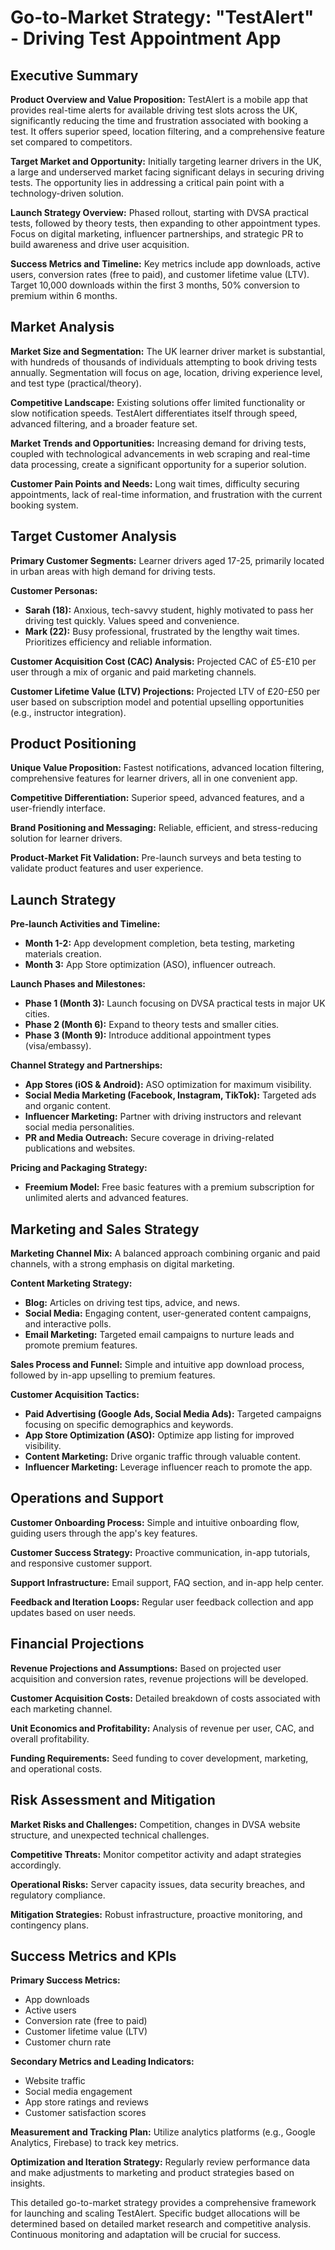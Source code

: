 # Go-to-Market Strategy: "TestAlert" - Driving Test Appointment App

## Executive Summary

**Product Overview and Value Proposition:** TestAlert is a mobile app that provides real-time alerts for available driving test slots across the UK, significantly reducing the time and frustration associated with booking a test.  It offers superior speed, location filtering, and a comprehensive feature set compared to competitors.

**Target Market and Opportunity:**  Initially targeting learner drivers in the UK, a large and underserved market facing significant delays in securing driving tests.  The opportunity lies in addressing a critical pain point with a technology-driven solution.

**Launch Strategy Overview:** Phased rollout, starting with DVSA practical tests, followed by theory tests, then expanding to other appointment types.  Focus on digital marketing, influencer partnerships, and strategic PR to build awareness and drive user acquisition.

**Success Metrics and Timeline:** Key metrics include app downloads, active users, conversion rates (free to paid), and customer lifetime value (LTV).  Target 10,000 downloads within the first 3 months, 50% conversion to premium within 6 months.


## Market Analysis

**Market Size and Segmentation:** The UK learner driver market is substantial, with hundreds of thousands of individuals attempting to book driving tests annually.  Segmentation will focus on age, location, driving experience level, and test type (practical/theory).

**Competitive Landscape:** Existing solutions offer limited functionality or slow notification speeds. TestAlert differentiates itself through speed, advanced filtering, and a broader feature set.

**Market Trends and Opportunities:** Increasing demand for driving tests, coupled with technological advancements in web scraping and real-time data processing, create a significant opportunity for a superior solution.

**Customer Pain Points and Needs:**  Long wait times, difficulty securing appointments, lack of real-time information, and frustration with the current booking system.


## Target Customer Analysis

**Primary Customer Segments:**  Learner drivers aged 17-25, primarily located in urban areas with high demand for driving tests.

**Customer Personas:**

* **Sarah (18):** Anxious, tech-savvy student, highly motivated to pass her driving test quickly.  Values speed and convenience.
* **Mark (22):** Busy professional, frustrated by the lengthy wait times.  Prioritizes efficiency and reliable information.

**Customer Acquisition Cost (CAC) Analysis:**  Projected CAC of £5-£10 per user through a mix of organic and paid marketing channels.

**Customer Lifetime Value (LTV) Projections:**  Projected LTV of £20-£50 per user based on subscription model and potential upselling opportunities (e.g., instructor integration).


## Product Positioning

**Unique Value Proposition:** Fastest notifications, advanced location filtering, comprehensive features for learner drivers, all in one convenient app.

**Competitive Differentiation:** Superior speed, advanced features, and a user-friendly interface.

**Brand Positioning and Messaging:**  Reliable, efficient, and stress-reducing solution for learner drivers.

**Product-Market Fit Validation:**  Pre-launch surveys and beta testing to validate product features and user experience.


## Launch Strategy

**Pre-launch Activities and Timeline:**

* **Month 1-2:** App development completion, beta testing, marketing materials creation.
* **Month 3:** App Store optimization (ASO), influencer outreach.

**Launch Phases and Milestones:**

* **Phase 1 (Month 3):** Launch focusing on DVSA practical tests in major UK cities.
* **Phase 2 (Month 6):** Expand to theory tests and smaller cities.
* **Phase 3 (Month 9):** Introduce additional appointment types (visa/embassy).

**Channel Strategy and Partnerships:**

* **App Stores (iOS & Android):**  ASO optimization for maximum visibility.
* **Social Media Marketing (Facebook, Instagram, TikTok):** Targeted ads and organic content.
* **Influencer Marketing:** Partner with driving instructors and relevant social media personalities.
* **PR and Media Outreach:** Secure coverage in driving-related publications and websites.

**Pricing and Packaging Strategy:**

* **Freemium Model:** Free basic features with a premium subscription for unlimited alerts and advanced features.


## Marketing and Sales Strategy

**Marketing Channel Mix:**  A balanced approach combining organic and paid channels, with a strong emphasis on digital marketing.

**Content Marketing Strategy:**

* **Blog:** Articles on driving test tips, advice, and news.
* **Social Media:** Engaging content, user-generated content campaigns, and interactive polls.
* **Email Marketing:** Targeted email campaigns to nurture leads and promote premium features.

**Sales Process and Funnel:**  Simple and intuitive app download process, followed by in-app upselling to premium features.

**Customer Acquisition Tactics:**

* **Paid Advertising (Google Ads, Social Media Ads):** Targeted campaigns focusing on specific demographics and keywords.
* **App Store Optimization (ASO):**  Optimize app listing for improved visibility.
* **Content Marketing:**  Drive organic traffic through valuable content.
* **Influencer Marketing:**  Leverage influencer reach to promote the app.


## Operations and Support

**Customer Onboarding Process:**  Simple and intuitive onboarding flow, guiding users through the app's key features.

**Customer Success Strategy:**  Proactive communication, in-app tutorials, and responsive customer support.

**Support Infrastructure:**  Email support, FAQ section, and in-app help center.

**Feedback and Iteration Loops:**  Regular user feedback collection and app updates based on user needs.


## Financial Projections

**Revenue Projections and Assumptions:**  Based on projected user acquisition and conversion rates, revenue projections will be developed.

**Customer Acquisition Costs:**  Detailed breakdown of costs associated with each marketing channel.

**Unit Economics and Profitability:**  Analysis of revenue per user, CAC, and overall profitability.

**Funding Requirements:**  Seed funding to cover development, marketing, and operational costs.


## Risk Assessment and Mitigation

**Market Risks and Challenges:**  Competition, changes in DVSA website structure, and unexpected technical challenges.

**Competitive Threats:**  Monitor competitor activity and adapt strategies accordingly.

**Operational Risks:**  Server capacity issues, data security breaches, and regulatory compliance.

**Mitigation Strategies:**  Robust infrastructure, proactive monitoring, and contingency plans.


## Success Metrics and KPIs

**Primary Success Metrics:**

* App downloads
* Active users
* Conversion rate (free to paid)
* Customer lifetime value (LTV)
* Customer churn rate

**Secondary Metrics and Leading Indicators:**

* Website traffic
* Social media engagement
* App store ratings and reviews
* Customer satisfaction scores

**Measurement and Tracking Plan:**  Utilize analytics platforms (e.g., Google Analytics, Firebase) to track key metrics.

**Optimization and Iteration Strategy:**  Regularly review performance data and make adjustments to marketing and product strategies based on insights.


This detailed go-to-market strategy provides a comprehensive framework for launching and scaling TestAlert.  Specific budget allocations will be determined based on detailed market research and competitive analysis.  Continuous monitoring and adaptation will be crucial for success.
